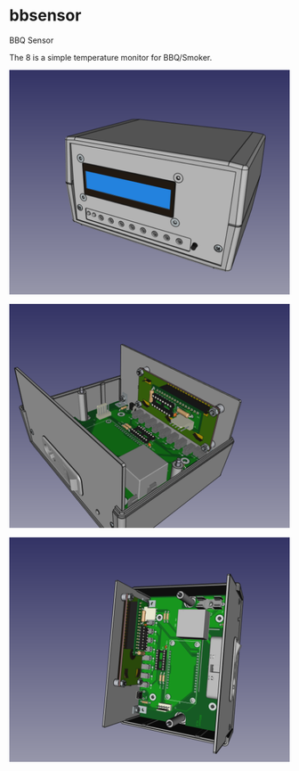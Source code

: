 # bbsensor
BBQ Sensor

The 8 is a simple temperature monitor for BBQ/Smoker.  

![Main View][view1]

![Back View][view2]

![Top View][view3]

[view1]: prj/BBSensor_01.png
[view2]: prj/BBSensor_02.png
[view3]: prj/BBSensor_03.png

